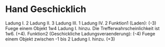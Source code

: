 # Hand Geschicklich
Ladung I. 2
Ladung II. 3
Ladung III. 1
Ladung IV. 2
Funktion1 (Laden): (-3) Fuege einem Objekt 1w4 Ladung I. hinzu. Die Trefferwahrscheinlichkeit ist 1w6. (+4).
Funktion2 (Geschickliche Ladungsveraenderung): (-4) Fuege einem Objekt zwischen -1 bis 2 Ladung I. hinzu. (+3)
